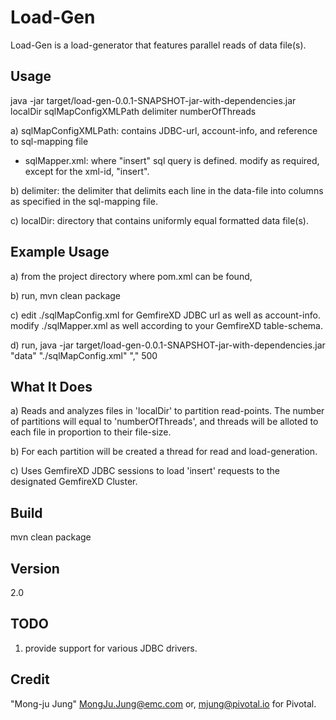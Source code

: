 Load-Gen
=========

Load-Gen is a load-generator that features parallel reads of data file(s).

Usage
----
java -jar target/load-gen-0.0.1-SNAPSHOT-jar-with-dependencies.jar localDir sqlMapConfigXMLPath delimiter numberOfThreads

a) sqlMapConfigXMLPath: contains JDBC-url, account-info, and reference to sql-mapping file

* sqlMapper.xml: where "insert" sql query is defined. modify as required, except for the xml-id, "insert".

b) delimiter: the delimiter that delimits each line in the data-file into columns as specified in the sql-mapping file.

c) localDir: directory that contains uniformly equal formatted data file(s).

Example Usage
----
a) from the project directory where pom.xml can be found,

b) run, mvn clean package

c) edit ./sqlMapConfig.xml for GemfireXD JDBC url as well as account-info. modify ./sqlMapper.xml as well according to your GemfireXD table-schema. 

d) run, java -jar target/load-gen-0.0.1-SNAPSHOT-jar-with-dependencies.jar "data" "./sqlMapConfig.xml" "," 500

What It Does
----
a) Reads and analyzes files in 'localDir' to partition read-points. The number of partitions will equal to 'numberOfThreads', and threads will be alloted to each file in proportion to their file-size.

b) For each partition will be created a thread for read and load-generation.

c) Uses GemfireXD JDBC sessions to load 'insert' requests to the designated GemfireXD Cluster.

Build
----
mvn clean package

Version
----
2.0

TODO
----
1. provide support for various JDBC drivers.

Credit
----
"Mong-ju Jung" <MongJu.Jung@emc.com> or, <mjung@pivotal.io> for Pivotal.
